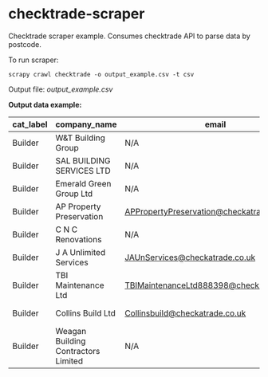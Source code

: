 # checktrade-scraper
Checktrade scraper example. Consumes checktrade API to parse data by postcode.


To run scraper:
```
scrapy crawl checktrade -o output_example.csv -t csv
```

Output file: *output_example.csv*

**Output data example:**

|cat_label|company_name                       |email                                    |landline_phone|mobile_phone|postal_code|unique_name              |
|---------|-----------------------------------|-----------------------------------------|--------------|------------|-----------|-------------------------|
|Builder  |W&T Building Group                 |N/A                                      |N/A           |07488 842319|CF10 2NX   |WAndTBuildingGroup969108 |
|Builder  |SAL BUILDING SERVICES LTD          |N/A                                      |01443 806606  |07488 850516|CF10 2NX   |SalBuildingServices      |
|Builder  |Emerald Green Group Ltd            |N/A                                      |N/A           |07488 830744|CF10 2NX   |EmeraldGreenGroup991074  |
|Builder  |AP Property Preservation           |APPropertyPreservation@checkatrade.co.uk |N/A           |07458 187637|CF10 2NX   |APPropertyPreservation   |
|Builder  |C N C Renovations                  |N/A                                      |01873 777228  |07488 841482|CF10 2NX   |CNCRenovations971085     |
|Builder  |J A Unlimited Services             |JAUnServices@checkatrade.co.uk           |01594 806898  |07458 189550|CF10 2NX   |JAUnServices             |
|Builder  |TBI Maintenance Ltd                |TBIMaintenanceLtd888398@checkatrade.co.uk|N/A           |07488 819874|CF10 2NX   |TbiMaintenance           |
|Builder  |Collins Build Ltd                  |Collinsbuild@checkatrade.co.uk           |N/A           |07458 174663|CF10 2NX   |Collinsbuild             |
|Builder  |Weagan Building Contractors Limited|N/A                                      |N/A           |07488 837494|CF10 2NX   |WeaganBuildingContractors|



